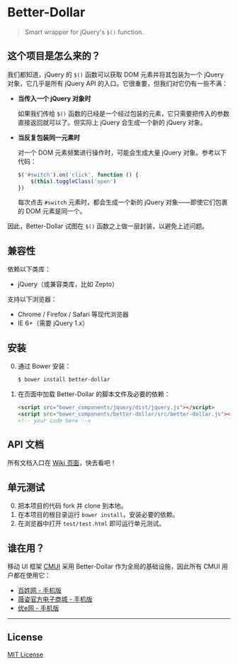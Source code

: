 # Better-Dollar

> Smart wrapper for jQuery's `$()` function.

## 这个项目是怎么来的？

我们都知道，jQuery 的 `$()` 函数可以获取 DOM 元素并将其包装为一个 jQuery 对象，它几乎是所有 jQuery API 的入口。它很重要，但我们对它仍有一些不满：

* **当传入一个 jQuery 对象时**

	如果我们传给 `$()` 函数的已经是一个经过包装的元素，它只需要把传入的参数直接返回就可以了。但实际上 jQuery 会生成一个新的 jQuery 对象。

* **当反复包装同一元素时**

	对一个 DOM 元素频繁进行操作时，可能会生成大量 jQuery 对象。参考以下代码：

	```js
	$('#switch').on('click', function () {
		$(this).toggleClass('open')
	})
	```

	每次点击 `#switch` 元素时，都会生成一个新的 jQuery 对象——即使它们包裹的 DOM 元素是同一个。

因此，Better-Dollar 试图在 `$()` 函数之上做一层封装，以避免上述问题。

## 兼容性

依赖以下类库：

* jQuery（或兼容类库，比如 Zepto）

支持以下浏览器：

* Chrome / Firefox / Safari 等现代浏览器
* IE 6+（需要 jQuery 1.x）

## 安装

0. 通过 Bower 安装：

	```sh
	$ bower install better-dollar
	```

0. 在页面中加载 Better-Dollar 的脚本文件及必要的依赖：

	```html
	<script src="bower_components/jquery/dist/jquery.js"></script>
	<script src="bower_components/better-dollar/src/better-dollar.js"></script>
	<!-- your code here -->
	```

## API 文档

所有文档入口在 [Wiki 页面](https://github.com/cssmagic/better-dollar/wiki)，快去看吧！

## 单元测试

0. 把本项目的代码 fork 并 clone 到本地。
0. 在本项目的根目录运行 `bower install`，安装必要的依赖。
0. 在浏览器中打开 `test/test.html` 即可运行单元测试。

## 谁在用？

移动 UI 框架 [CMUI](https://github.com/CMUI/CMUI) 采用 Better-Dollar 作为全局的基础设施，因此所有 CMUI 用户都在使用它：

* [百姓网 - 手机版](http://m.baixing.com/)
* [薇姿官方电子商城 - 手机版](http://m.vichy.com.cn/)
* [优e网 - 手机版](http://m.uemall.com/)

***

## License

[MIT License](http://www.opensource.org/licenses/mit-license.php)
